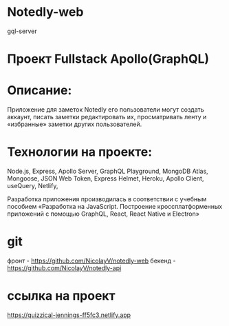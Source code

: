# Notedly-web
gql-server
# Проект Fullstack Apollo(GraphQL)
# Описание:
Приложение для заметок Notedly его пользователи могут создать аккаунт, писать заметки редактировать их, просматривать ленту и «избранные» заметки других пользователей.
# Технологии на проекте:
Node.js,
Express, 
Apollo Server,
GraphQL Playground,
MongoDB Atlas,
Mongoose,
JSON Web Token, 
Express Helmet, 
Heroku, 
Apollo Client, 
useQuery, 
Netlify, 

Разработка приложения производилась в соответствии с учебным пособием
«Разработка на JavaScript. Построение кроссплатформенных приложений с помощью GraphQL, React, React Native и Electron» 

# git
фронт -  https://github.com/NicolayV/notedly-web
бекенд - https://github.com/NicolayV/notedly-api 
# ссылка на проект
https://quizzical-jennings-ff5fc3.netlify.app 
